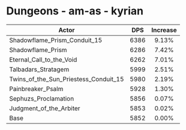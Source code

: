 # Dungeons - am-as - kyrian
| Actor | DPS | Increase |
|---|:---:|:---:|
|Shadowflame_Prism_Conduit_15|6386|9.13%|
|Shadowflame_Prism|6286|7.42%|
|Eternal_Call_to_the_Void|6262|7.01%|
|Talbadars_Stratagem|5999|2.51%|
|Twins_of_the_Sun_Priestess_Conduit_15|5980|2.19%|
|Painbreaker_Psalm|5928|1.30%|
|Sephuzs_Proclamation|5856|0.07%|
|Judgment_of_the_Arbiter|5853|0.02%|
|Base|5852|0.00%|
